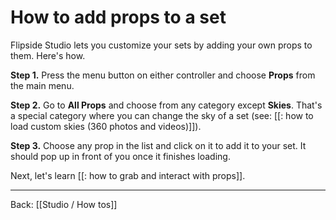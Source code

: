 # How to add props to a set

Flipside Studio lets you customize your sets by adding your own props to them. Here's how.

**Step 1.** Press the menu button on either controller and choose **Props** from the main menu.

**Step 2.** Go to **All Props** and choose from any category except **Skies**. That's a special category where you can change the sky of a set (see: [[: how to load custom skies (360 photos and videos)]]).

**Step 3.** Choose any prop in the list and click on it to add it to your set. It should pop up in front of you once it finishes loading.

Next, let's learn [[: how to grab and interact with props]].

---

Back: [[Studio / How tos]]
